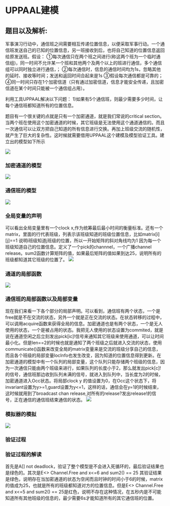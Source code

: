 # UPPAAL建模
## 题目以及解析:
军事演习行动中，通信班之间需要相互传递位置信息，以便采取军事行动。一个通信班发送自己的已知的位置信息，另一班接收到后，也将自己知道的位置信息返回给原发送班。假设：
①每次通信只在两个班之间进行(称这两个班为一个临时通信组)，同一时间不允许某一个班和其他两个及两个以上的班进行通信，多个通信组可以同时独立进行通信，；
②每次通信时，信息的通信时间均为1s，忽略其他的延时、接收等时间；发送和返回时间合起来是1s
③假设每次通信都是可靠的；
④同一时间只存在1个加密信道（只有通过加密信道，信息才能安全传递，且加密信道在某个时间只能被一个通信组占用）。

利用工具UPPAAL解决以下问题：
1)如果有5个通信班，则最少需要多少时间，让每个通信班都知道所有的位置信息。

题目有一个很关键的点就是只有一个加密通道，就是我们常说的critical section。当两个班在使用这个加密通道的时候，其它班级是无法使用这个通道通信的。而且一次通信可以让双方把自己知道的所有信息进行交换。再加上班级交流的随机性，就产生了巨大的复杂性。这时候就需要借用UPPAAL这个建模及模型验证工具。建立出的模型如下所示

![](https://github.com/fangweihao123/Photo-Repo/raw/master/uppaal1.png)
### 加密通道的模型
![](https://github.com/fangweihao123/Photo-Repo/raw/master/uppaal3.png)
### 通信班的模型
![](https://github.com/fangweihao123/Photo-Repo/raw/master/uppaal5.png)
### 全局变量的声明
可以看出全局变量里有一个clock x,作为统筹最后最小时间的衡量标准。还有一个matrix，里面的行代表班级，列表示该班级知道的班级位置信息，比如matrix[i][j]==1 说明i班级知道j班级的位置，所以一开始矩阵的斜对角线均为1 因为每一个班级知道自己的位置信息。定义了一个pick的channnel，一个广播channel release。sum2函数计算矩阵的值，如果最后矩阵的值如果到达25，说明所有的班级都知道其它班级的位置了。
![](https://github.com/fangweihao123/Photo-Repo/raw/master/uppaal2.png)
### 通道的局部函数
![](https://github.com/fangweihao123/Photo-Repo/raw/master/uppaal4.png)
### 通信班的局部函数以及局部变量

现在我们来看一下各个部分的局部声明。可以看到，通信班有两个状态，一个是free就是不在交流的状态，另外一个就是正在交流的状态。在状态转移的过程中，可以调用acquire函数来获得全局的信息。加密通道也是有两个状态，一个是无人使用的状态，一个是被占用的状态。我把无人使用的状态设置为commited，就是说在通道空闲之后立刻发出pick[ic]!信号来通知其它班级来使用通道，可以让时间最小化。但是len==2的时候也就是通知了两个班级之后就进入交流的状态，使用communicate()函数来改变全局的matrix变量来是交流的班级分享自己的信息，而且各个班级的局部变量locInfo也发生改变，因为知道的位置信息得到更新。在加密通道的模型中有一个队列的局部变量，这个队列只能存储两个班级的信息，因为一次通信只能由两个班级来进行，如果队列的长度小于2，那么就发出pick[c]!的信号，通信班那边收到队列未满的信号，就进入到队列中，当长度为2的时候，加密通道进入Occ状态。将局部clock y 的值设置为0，在Occ这个状态下，将invariant设置为y>=1,guard设置为y<=1，这样的话，通信会在y=1的时候结束，这时候就用到了broadcast chan release,对所有的release?发出release!的信号，正在通信的通信班结束通信的状态。
![](https://github.com/fangweihao123/Photo-Repo/raw/master/uppaal7.png)
### 模拟器的模拟
![](https://github.com/fangweihao123/Photo-Repo/raw/master/uppaal6.png)
### 验证过程

### 验证过程的解读
首先是A[] not deadlock，验证了整个模型是不会进入死循环的，最后验证结果也是绿色的。其次是E<> Channel.Free and x<=6 and sum2() == 25 其验证结果是绿色，说明存在当加密通道的状态为空闲而且时钟的时间小于6的时候，matrix的值成为25，也就是所有的班级都知道对方的位置信息。但是E<> Channel.Free and x<=5 and sum2() == 25是红色，说明不存在这种情况，在五秒内是不可能知道所有其他班级的信息的，最少需要6s才能知道所有的其它通信班的位置。
